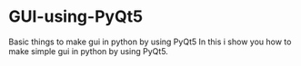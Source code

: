 # GUI-using-PyQt5
Basic things to make gui in python by using PyQt5 
In this i show you how to make simple gui in python by using PyQt5.
